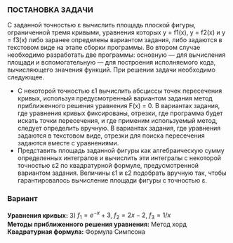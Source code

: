 ### ПОСТАНОВКА ЗАДАЧИ
С заданной точностью ε вычислить площадь плоской фигуры, ограниченной тремя кривыми, уравнения
которых y = f1(x), y = f2(x) и y = f3(x) либо заранее определены вариантом задания, либо задаются в текстовом
виде на этапе сборки программы. Во втором случае необходимо разработать две программы: основную — для
вычисления площади и вспомогательную — для построения исполняемого кода, вычисляющего значения
функций.
При решении задачи необходимо следующее.
- С некоторой точностью ε1 вычислить абсциссы точек пересечения кривых, используя предусмотренный
вариантом задания метод приближенного решения уравнения F(x) = 0. В вариантах задания, где
уравнения кривых фиксированы, отрезки, где программа будет искать точки пересечения, и где
применим используемый метод, следует определить вручную. В вариантах задания, где уравнения
задаются в текстовом виде, отрезки для поиска пересечения задаются вместе с уравнениями.
- Представить площадь заданной фигуры как алгебраическую сумму определенных интегралов и
вычислить эти интегралы с некоторой точностью ε2 по квадратурной формуле, предусмотренной
вариантом задания.
Величины ε1 и ε2 подобрать вручную так, чтобы гарантировалось вычисление площади фигуры с
точностью ε.

### Вариант
**Уравнения кривых:** 3) $f_1 = e^{-x} + 3$, $f_2 = 2x - 2$, $f_3 = 1/x$ \
**Методы приближенного решения уравнения:** Метод хорд	\
**Квадратурная формула:** Формула Симпсона 
